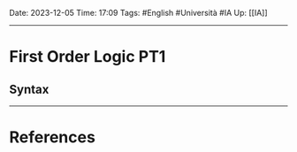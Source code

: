 Date: 2023-12-05
Time: 17:09
Tags: #English #Università #IA 
Up: [[IA]]

---
# First Order Logic PT1

## Syntax



---
# References

